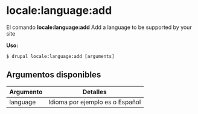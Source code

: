 # locale:language:add
El comando **locale:language:add** Add a language to be supported by your site

**Uso:**
```
$ drupal locale:language:add [arguments] 
```

## Argumentos disponibles
Argumento | Detalles
---------|-------------
language | Idioma por ejemplo es o Español
